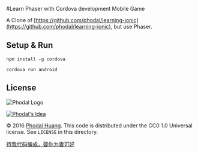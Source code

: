 #Learn Phaser with Cordova development Mobile Game

A Clone of [https://github.com/phodal/learning-ionic](https://github.com/phodal/learning-ionic), but use Phaser.


Setup & Run
---

```
npm install -g cordova
```

```
cordova run android
```

License
---

![Phodal Logo](http://brand.phodal.com/logo/small.svg)

[![Phodal's Idea](http://brand.phodal.com/shields/idea-small.svg)](http://ideas.phodal.com/)

© 2016 [Phodal Huang](https://www.phodal.com). This code is distributed under the CC0 1.0 Universal license. See `LICENSE` in this directory.

[待我代码编成，娶你为妻可好](http://www.xuntayizhan.com/person/ji-ke-ai-qing-zhi-er-shi-dai-wo-dai-ma-bian-cheng-qu-ni-wei-qi-ke-hao-wan/)
